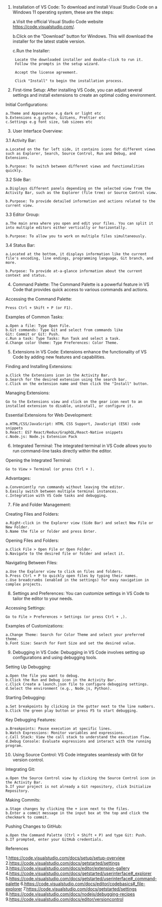 1. Installation of VS Code:
To download and install Visual Studio Code on a Windows 11 operating system, these are the steps:

    a.Visit the official Visual Studio Code website https://code.visualstudio.com/.

    b.Click on the "Download" button for Windows. This will download the installer for the latest stable version.

    c.Run the Installer:

        Locate the downloaded installer and double-click to run it.
        Follow the prompts in the setup wizard.

        Accept the license agreement.

        Click "Install" to begin the installation process.

2. First-time Setup:
After installing VS Code, you can adjust several settings and install extensions to create an optimal coding environment.

Initial Configurations:

    a.Theme and Appearance e.g dark or light etc
    b.Extensions e.g python, GitLens, Prettier etc
    c.Settings e.g font size, tab sizees etc

3. User Interface Overview:

3.1 Activity Bar:

    a.Located on the far left side, it contains icons for different views such as Explorer, Search, Source Control, Run and Debug, and Extensions.

    b.Purpose: To switch between different views and functionalities quickly.

3.2 Side Bar:

    a.Displays different panels depending on the selected view from the Activity Bar, such as the Explorer (file tree) or Source Control view.

    b.Purpose: To provide detailed information and actions related to the current view.

3.3 Editor Group:

    a.The main area where you open and edit your files. You can split it into multiple editors either vertically or horizontally.

    b.Purpose: To allow you to work on multiple files simultaneously.

3.4 Status Bar:

    a.Located at the bottom, it displays information like the current file's encoding, line endings, programming language, Git branch, and more.

    b.Purpose: To provide at-a-glance information about the current context and status.

4. Command Palette: The Command Palette is a powerful feature in VS Code that provides quick access to various commands and actions.

Accessing the Command Palette:

    Press Ctrl + Shift + P (or F1).

Examples of Common Tasks:

    a.Open a file: Type Open File.
    b.Git commands: Type Git and select from commands like
    Git: Commit or Git: Push.
    c.Run a task: Type Tasks: Run Task and select a task.
    d.Change color theme: Type Preferences: Color Theme.

5. Extensions in VS Code: Extensions enhance the functionality of VS Code by adding new features and capabilities.

Finding and Installing Extensions:

    a.Click the Extensions icon in the Activity Bar.
    b.Search for the desired extension using the search bar.
    c.Click on the extension name and then click the "Install" button.

Managing Extensions:

    Go to the Extensions view and click on the gear icon next to an installed extension to disable, uninstall, or configure it.

Essential Extensions for Web Development:

    a.HTML/CSS/JavaScript: HTML CSS Support, JavaScript (ES6) code snippets
    b.React: ES7 React/Redux/GraphQL/React-Native snippets
    c.Node.js: Node.js Extension Pack

6. Integrated Terminal: The integrated terminal in VS Code allows you to run command-line tasks directly within the editor.

Opening the Integrated Terminal:

    Go to View > Terminal (or press Ctrl + ).

Advantages:

    a.Conveniently run commands without leaving the editor.
    b.Easily switch between multiple terminal instances.
    c.Integration with VS Code tasks and debugging.

7. File and Folder Management:

Creating Files and Folders:

    a.Right-click in the Explorer view (Side Bar) and select New File or New Folder.
    b.Name the file or folder and press Enter.

Opening Files and Folders:

    a.Click File > Open File or Open Folder.
    b.Navigate to the desired file or folder and select it.

Navigating Between Files:

    a.Use the Explorer view to click on files and folders.
    b.Press Ctrl + P to quickly open files by typing their names.
    c.Use breadcrumbs (enabled in the settings) for easy navigation in complex projects.

8. Settings and Preferences:
You can customize settings in VS Code to tailor the editor to your needs.

Accessing Settings:

    Go to File > Preferences > Settings (or press Ctrl + ,).

Examples of Customizations:

    a.Change Theme: Search for Color Theme and select your preferred theme.
    b.Font Size: Search for Font Size and set the desired value.

9. Debugging in VS Code:
Debugging in VS Code involves setting up configurations and using debugging tools.

Setting Up Debugging:

    a.Open the file you want to debug.
    b.Click the Run and Debug icon in the Activity Bar.
    c.Click Create a launch.json file to configure debugging settings.
    d.Select the environment (e.g., Node.js, Python).

Starting Debugging:

    a.Set breakpoints by clicking in the gutter next to the line numbers.
    b.Click the green play button or press F5 to start debugging.

Key Debugging Features:

    a.Breakpoints: Pause execution at specific lines.
    b.Watch Expressions: Monitor variables and expressions.
    c.Call Stack: View the call stack to understand the execution flow.
    d.Debug Console: Evaluate expressions and interact with the running program.

10. Using Source Control:
VS Code integrates seamlessly with Git for version control.

Integrating Git:

    a.Open the Source Control view by clicking the Source Control icon in the Activity Bar.
    b.If your project is not already a Git repository, click Initialize Repository.

Making Commits:

    a.Stage changes by clicking the + icon next to the files.
    b.Enter a commit message in the input box at the top and click the checkmark to commit.

Pushing Changes to GitHub:

    a.Open the Command Palette (Ctrl + Shift + P) and type Git: Push.
    b.If prompted, enter your GitHub credentials.

References

1.https://code.visualstudio.com/docs/setup/setup-overview
2.https://code.visualstudio.com/docs/getstarted/settings
3.https://code.visualstudio.com/docs/editor/extension-gallery
4.https://code.visualstudio.com/docs/getstarted/userinterface#_explorer
5.https://code.visualstudio.com/docs/getstarted/userinterface#_command-palette
6.https://code.visualstudio.com/docs/editor/codebasics#_file-explorer
7.https://code.visualstudio.com/docs/getstarted/settings
8.https://code.visualstudio.com/docs/nodejs/debugging-recipes
9.https://code.visualstudio.com/docs/editor/versioncontrol